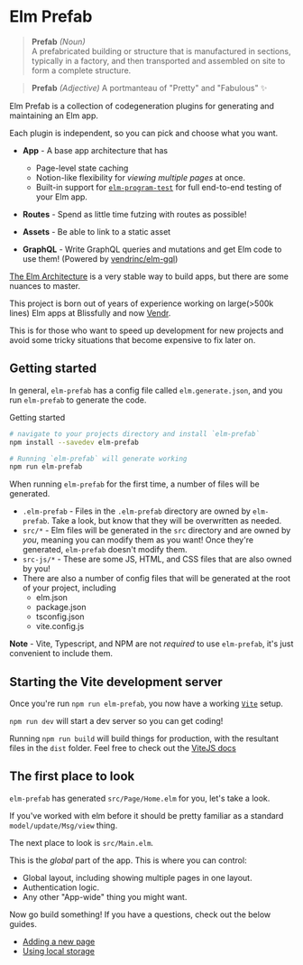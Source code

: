 # Elm Prefab

> **Prefab** _(Noun)_  
> A prefabricated building or structure that is manufactured in sections, typically in a factory, and then transported and assembled on site to form a complete structure.

> **Prefab** _(Adjective)_
> A portmanteau of "Pretty" and "Fabulous" :sparkles:

Elm Prefab is a collection of codegeneration plugins for generating and maintaining an Elm app.

Each plugin is independent, so you can pick and choose what you want.

- **App** - A base app architecture that has

  - Page-level state caching
  - Notion-like flexibility for _viewing multiple pages_ at once.
  - Built-in support for [`elm-program-test`](https://package.elm-lang.org/packages/avh4/elm-program-test/latest/) for full end-to-end testing of your Elm app.

- **Routes** - Spend as little time futzing with routes as possible!

- **Assets** - Be able to link to a static asset

- **GraphQL** - Write GraphQL queries and mutations and get Elm code to use them! (Powered by [vendrinc/elm-gql](https://github.com/Vendrinc/elm-gql))

[The Elm Architecture](https://guide.elm-lang.org/architecture/) is a very stable way to build apps, but there are some nuances to master.

This project is born out of years of experience working on large(>500k lines) Elm apps at Blissfully and now [Vendr](vendr.com).

This is for those who want to speed up development for new projects and avoid some tricky situations that become expensive to fix later on.

## Getting started

In general, `elm-prefab` has a config file called `elm.generate.json`, and you run `elm-prefab` to generate the code.

Getting started

```bash
# navigate to your projects directory and install `elm-prefab`
npm install --savedev elm-prefab

# Running `elm-prefab` will generate working
npm run elm-prefab
```

When running `elm-prefab` for the first time, a number of files will be generated.

- `.elm-prefab` - Files in the `.elm-prefab` directory are owned by `elm-prefab`. Take a look, but know that they will be overwritten as needed.
- `src/*` - Elm files will be generated in the `src` directory and are owned by _you_, meaning you can modify them as you want! Once they're generated, `elm-prefab` doesn't modify them.
- `src-js/*` - These are some JS, HTML, and CSS files that are also owned by you!
- There are also a number of config files that will be generated at the root of your project, including
  - elm.json
  - package.json
  - tsconfig.json
  - vite.config.js

**Note** - Vite, Typescript, and NPM are not _required_ to use `elm-prefab`, it's just convenient to include them.

## Starting the Vite development server

Once you're run `npm run elm-prefab`, you now have a working [`Vite`](https://vitejs.dev/) setup.

`npm run dev` will start a dev server so you can get coding!

Running `npm run build` will build things for production, with the resultant files in the `dist` folder. Feel free to check out the [ViteJS docs](https://vitejs.dev/guide/)

## The first place to look

`elm-prefab` has generated `src/Page/Home.elm` for you, let's take a look.

If you've worked with elm before it should be pretty familiar as a standard `model/update/Msg/view` thing.

The next place to look is `src/Main.elm`.

This is the _global_ part of the app. This is where you can control:

- Global layout, including showing multiple pages in one layout.
- Authentication logic.
- Any other "App-wide" thing you might want.

Now go build something! If you have a questions, check out the below guides.

- [Adding a new page](https://github.com/mdgriffith/elm-prefab/blob/main/guides/how-to/add-a-page.md)
- [Using local storage](https://github.com/mdgriffith/elm-prefab/blob/main/guides/how-to/using-localstorage.md)
